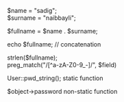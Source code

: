 $name = "sadig";  
$surname = "naibbayli";  

$fullname = $name . $surname;  

echo $fullname;    // concatenation  
 
strlen($fullname);  
preg_match("/[^a-zA-Z0-9_-]/", $field)  

User::pwd_string();   static function   

$object->password   non-static function  

